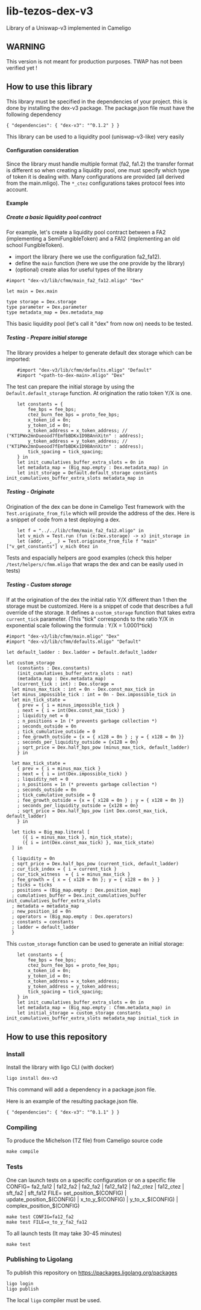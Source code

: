 # lib-tezos-dex-v3
Library of a Uniswap-v3 implemented in Cameligo

## WARNING

This version is not meant for production purposes.
TWAP has not been verified yet !


## How to use this library

This library must be specified in the dependencies of your project. this is done by installing the dex-v3 package.
The package.json file must have the following dependency
```
{ "dependencies": { "dex-v3": "^0.1.2" } }
```

This library can be used to a liquidity pool (uniswap-v3-like) very easily



#### Configuration consideration

Since the library must handle multiple format (fa2, fa1.2) the transfer format is different so when creating a liquidity pool, one must specify which type of token it is dealing with. Many configurations are provided (all derived from the main.mligo). The `*_ctez` configurations takes protocol fees into account.

#### Example


##### Create a basic liquidity pool contract

For example, let's create a liquidity pool contract between a FA2 (implementing a SemiFungibleToken) and a FA12 (implementing an old school FungibleToken).

- import the library (here we use the configuration fa2_fa12). 
- define the `main` function (here we use the one provide by the library)
- (optional) create alias for useful types of the library

```
#import "dex-v3/lib/cfmm/main_fa2_fa12.mligo" "Dex"

let main = Dex.main

type storage = Dex.storage
type parameter = Dex.parameter
type metadata_map = Dex.metadata_map
```

This basic liquidity pool (let's call it "dex" from now on) needs to be tested. 


##### Testing - Prepare initial storage

The library provides a helper to generate default dex storage which can be imported:
```
    #import "dex-v3/lib/cfmm/defaults.mligo" "Default"
    #import "<path-to-dex-main>.mligo" "Dex"
```

The test can prepare the initial storage by using the `Default.default_storage` function. At origination the ratio token Y/X is one. 
```
    let constants = { 
        fee_bps = fee_bps; 
        ctez_burn_fee_bps = proto_fee_bps;
        x_token_id = 0n;
        y_token_id = 0n;
        x_token_address = x_token_address; // ("KT1PWx2mnDueood7fEmfbBDKx1D9BAnnXitn" : address);
        y_token_address = y_token_address; // ("KT1PWx2mnDueood7fEmfbBDKx1D9BAnnXitn" : address);
        tick_spacing = tick_spacing;
	} in
    let init_cumulatives_buffer_extra_slots = 0n in
    let metadata_map = (Big_map.empty : Dex.metadata_map) in
    let init_storage = Default.default_storage constants init_cumulatives_buffer_extra_slots metadata_map in
```

##### Testing - Originate

Origination of the dex can be done in Cameligo Test framework with the `Test.originate_from_file` which will provide the address of the dex. Here is a snippet of code from a test deploying a dex.
```
    let f = "../../lib/cfmm/main_fa2_fa12.mligo" in
    let v_mich = Test.run (fun (x:Dex.storage) -> x) init_storage in
    let (addr, _, _) = Test.originate_from_file f "main" ["v_get_constants"] v_mich 0tez in
```
Tests and espacially helpers are good examples (check this helper `/test/helpers/cfmm.mligo` that wraps the dex and can be easily used in tests) 

##### Testing - Custom storage

If at the origination of the dex the initial ratio Y/X different than 1 then the storage must be customized.
Here is a snippet of code that describes a full override of the storage. It defines a `custom_storage` function that takes extra `current_tick` parameter. (This "tick" corresponds to the ratio Y/X in exponential scale following the formula : Y/X = 1.0001^tick)

```
#import "dex-v3/lib/cfmm/main.mligo" "Dex"
#import "dex-v3/lib/cfmm/defaults.mligo" "Default"

let default_ladder : Dex.ladder = Default.default_ladder

let custom_storage
    (constants : Dex.constants)
    (init_cumulatives_buffer_extra_slots : nat)
    (metadata_map : Dex.metadata_map) 
    (current_tick : int) : Dex.storage =
  let minus_max_tick : int = 0n - Dex.const_max_tick in
  let minus_impossible_tick : int = 0n - Dex.impossible_tick in 
  let min_tick_state =
    { prev = { i = minus_impossible_tick }
    ; next = { i = int(Dex.const_max_tick) }
    ; liquidity_net = 0
    ; n_positions = 1n (* prevents garbage collection *)
    ; seconds_outside = 0n
    ; tick_cumulative_outside = 0
    ; fee_growth_outside = {x = { x128 = 0n } ; y = { x128 = 0n }}
    ; seconds_per_liquidity_outside = {x128 = 0n}
    ; sqrt_price = Dex.half_bps_pow (minus_max_tick, default_ladder)
    } in

  let max_tick_state =
    { prev = { i = minus_max_tick }
    ; next = { i = int(Dex.impossible_tick) }
    ; liquidity_net = 0
    ; n_positions = 1n (* prevents garbage collection *)
    ; seconds_outside = 0n
    ; tick_cumulative_outside = 0
    ; fee_growth_outside = {x = { x128 = 0n } ; y = { x128 = 0n }}
    ; seconds_per_liquidity_outside = {x128 = 0n}
    ; sqrt_price = Dex.half_bps_pow (int Dex.const_max_tick, default_ladder)
    } in

  let ticks = Big_map.literal [
      ({ i = minus_max_tick }, min_tick_state);
      ({ i = int(Dex.const_max_tick) }, max_tick_state)
  ] in

  { liquidity = 0n
  ; sqrt_price = Dex.half_bps_pow (current_tick, default_ladder)
  ; cur_tick_index = { i = current_tick }
  ; cur_tick_witness  = { i = minus_max_tick }
  ; fee_growth = { x = { x128 = 0n }; y = { x128 = 0n } }
  ; ticks = ticks
  ; positions = (Big_map.empty : Dex.position_map)
  ; cumulatives_buffer = Dex.init_cumulatives_buffer init_cumulatives_buffer_extra_slots
  ; metadata = metadata_map
  ; new_position_id = 0n
  ; operators = (Big_map.empty : Dex.operators)
  ; constants = constants
  ; ladder = default_ladder
  }
```

This `custom_storage` function can be used to generate an initial storage:
```
    let constants = { 
        fee_bps = fee_bps; 
        ctez_burn_fee_bps = proto_fee_bps;
        x_token_id = 0n;
        y_token_id = 0n;
        x_token_address = x_token_address; 
        y_token_address = y_token_address;
        tick_spacing = tick_spacing;
	} in
    let init_cumulatives_buffer_extra_slots = 0n in
    let metadata_map = (Big_map.empty : Cfmm.metadata_map) in
    let initial_storage = custom_storage constants init_cumulatives_buffer_extra_slots metadata_map initial_tick in
```

## How to use this repository

### Install

Install the library with ligo CLI (with docker)
```
ligo install dex-v3
```

This command will add a dependency in a package.json file.

Here is an example of the resulting package.json file.
```
{ "dependencies": { "dex-v3": "^0.1.1" } }
```

### Compiling

To produce the Michelson (TZ file) from Cameligo source code
```
make compile
```

### Tests

One can launch tests on a specific configuration or on a specific file
CONFIG= fa2_fa12 | fa12_fa2 | fa2_fa2 | fa12_fa12 | fa2_ctez | fa12_ctez | sft_fa2 | sft_fa12
FILE= set_position_$(CONFIG) | update_position_$(CONFIG) | x_to_y_$(CONFIG) | y_to_x_$(CONFIG) | complex_position_$(CONFIG)
```
make test CONFIG=fa12_fa2
make test FILE=x_to_y_fa2_fa12
```

To all launch tests (It may take 30-45 minutes)
```
make test
```

### Publishing to Ligolang

To publish this repository on https://packages.ligolang.org/packages
```
ligo login
ligo publish
```

The local `ligo` compiler must be used. 
